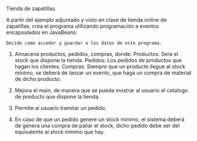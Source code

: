 Tienda de zapatillas.

A partir del ejemplo adjuntado y visto en clase de tienda online de zapatillas, crea el programa utilizando programación a eventos encapsulados en JavaBeans:

	Decide como acceder y guardar a los datos de este programa.


1.	Almacena productos, pedidos, compras, donde:
Productos: Sera el stock que dispone la tienda.
Pedidos: Los pedidos de productos que hagan los clientes.
Compras: Siempre que un producto llegue al stock mínimo, se deberá de lanzar un evento, que haga un compra de material de dicho producto.

2.	Mejora el main, de manera que  se pueda mostrar al usuario el catalogo de producto que dispone la tienda.

3.	Permite al usuario tramitar un  pedido.

4.	En caso de que un pedido genere un stock mínimo, el sistema deberá de genera una compra de paliar el stock, dicho pedido debe ser del equivalente al stock mínimo que hay.

